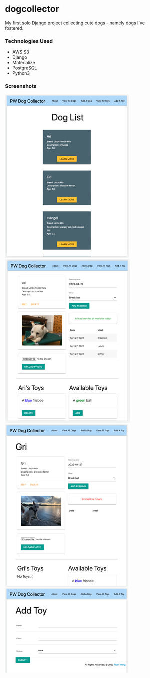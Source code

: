 # dogcollector
My first solo Django project collecting cute dogs - namely dogs I've fostered.

### Technologies Used
- AWS S3
- Django
- Materialize
- PostgreSQL
- Python3

### Screenshots
![view all dogs](/screenshots/dogs_index.png)
![ari's page](/screenshots/ari.png)
![gri's page](/screenshots/gri.png)
![add a toy](/screenshots/add-toy.png)